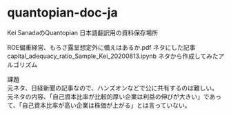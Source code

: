 # quantopian-doc-ja
Kei SanadaのQuantopian 日本語翻訳用の資料保存場所

ROE偏重経営、もろさ露呈想定外に備えはあるか.pdf ネタにした記事  
capital_adequacy_ratio_Sample_Kei_20200813.ipynb  ネタから作成してみたアルゴリズム  

課題  
元ネタ、日経新聞の記事なので、ハンズオンなどで公に共有するのは難しい。  
元ネタの内容、「自己資本比率が比較的厚い企業は利益の伸びが大きい」であって、「自己資本比率が高い企業は株価が上がる」とは言っていない。  

